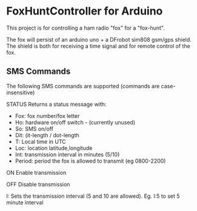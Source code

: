 # FoxHuntController for Arduino

This project is for controlling a ham radio "fox" for a "fox-hunt". 

The fox will persist of an arduino uno + a DFrobot sim808 gsm/gps shield. The  shield is both for receiving a time signal and for remote control of the fox.


## SMS Commands

The following SMS commands are supported (commands are case-insensitive)

STATUS
Returns a status message with: 
* Fox: fox number/fox letter
* Ho: hardware on/off switch - (currently unused)
* So: SMS on/off
* Dit: (it-length / dot-length
* T: Local time in UTC
* Loc: location latitude,longitude
* Int:  transmission interval in minutes (5/10)
* Period: period the fox is allowed to transmit (eg 0800-2200)

ON
Enable transmission 

OFF
Disable transmission

I:
Sets the transmission interval (5 and 10 are allowed). Eg. 
I:5   to set 5 minute interval
